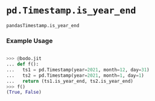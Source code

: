 # `pd.Timestamp.is_year_end`


`pandasTimestamp.is_year_end`

### Example Usage

```py

>>> @bodo.jit
... def f():
...   ts1 = pd.Timestamp(year=2021, month=12, day=31)
...   ts2 = pd.Timestamp(year=2021, month=1, day=1)
...   return (ts1.is_year_end, ts2.is_year_end)
>>> f()
(True, False)
```


